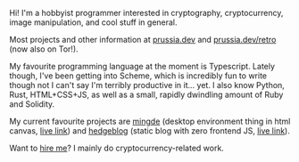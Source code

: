 Hi! I'm a hobbyist programmer interested in cryptography, cryptocurrency, image manipulation, and cool stuff in general.

Most projects and other information at [prussia.dev](https://prussia.dev) and [prussia.dev/retro](https://prussia.dev/retro) (now also on Tor!).

My favourite programming language at the moment is Typescript. Lately though, I've been getting into Scheme, which is incredibly fun to write though not I can't say I'm terribly productive in it... yet. I also know Python, Rust, HTML+CSS+JS, as well as a small, rapidly dwindling amount of Ruby and Solidity.

My current favourite projects are [mingde](https://github.com/jetstream0/mingde) (desktop environment thing in html canvas, [live link](https://mingde.prussia.dev)) and [hedgeblog](https://github.com/jetstream0/hedgeblog) (static blog with zero frontend JS, [live link](https://prussiafan.club)).

Want to [hire me](https://prussia.dev/sample)? I mainly do cryptocurrency-related work.
